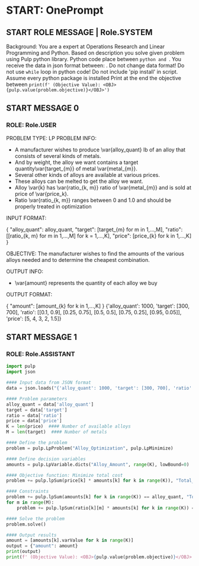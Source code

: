 # START: OnePrompt 
## START ROLE MESSAGE | Role.SYSTEM 
Background: You are a expert at Operations Research and Linear Programming and Python. Based on description you solve given problem using Pulp python library. Python code place between ```python and ```. You receive the data in json format between: <DATA></DATA>. Do not change data format! Do not use `while` loop in python code! Do not include 'pip install' in script. Assume every python package is installed Print at the end the objective between <OBJ></OBJ> `print(f' (Objective Value): <OBJ>{pulp.value(problem.objective)}</OBJ>')`  
## START MESSAGE 0 
### ROLE: Role.USER
<DESCRIPTION>
PROBLEM TYPE: LP
PROBLEM INFO:

- A manufacturer wishes to produce \var{alloy_quant} lb of an alloy that consists of several kinds of metals.
- And by weight, the alloy we want contains a target quantity\var{target_{m}} of metal \var{metal_{m}}.
- Several other kinds of alloys are available at various prices. 
- These alloys can be melted to get the alloy we want.
- Alloy \var{k} has \var{ratio_{k, m}} ratio of \var{metal_{m}} and is sold at price of \var{price_k}.
- Ratio \var{ratio_{k, m}} ranges between 0 and 1.0 and should be properly treated in optimization

INPUT FORMAT:

{
	"alloy_quant": alloy_quant,
	"target": [target_{m} for m in 1,...,M],
	"ratio": [[ratio_{k, m} for m in 1,...,M] for k = 1,...,K],
	"price": [price_{k} for k in 1,...,K]
}

OBJECTIVE: The manufacturer wishes to find the amounts of the various alloys needed and to determine the cheapest combination.

OUTPUT INFO:

- \var{amount} represents the quantity of each alloy we buy

OUTPUT FORMAT:

{
	"amount": [amount_{k} for k in 1,...,K]
}
</DESCRIPTION>
<DATA>
{'alloy_quant': 1000, 'target': [300, 700], 'ratio': [[0.1, 0.9], [0.25, 0.75], [0.5, 0.5], [0.75, 0.25], [0.95, 0.05]], 'price': [5, 4, 3, 2, 1.5]}</DATA>


## START MESSAGE 1 
### ROLE: Role.ASSISTANT
```python
import pulp
import json

#### Input data from JSON format
data = json.loads("{'alloy_quant': 1000, 'target': [300, 700], 'ratio': [[0.1, 0.9], [0.25, 0.75], [0.5, 0.5], [0.75, 0.25], [0.95, 0.05]], 'price': [5, 4, 3, 2, 1.5]}")

#### Problem parameters
alloy_quant = data['alloy_quant']
target = data['target']
ratio = data['ratio']
price = data['price']
K = len(price)  #### Number of available alloys
M = len(target)  #### Number of metals

#### Define the problem
problem = pulp.LpProblem("Alloy_Optimization", pulp.LpMinimize)

#### Define decision variables
amounts = pulp.LpVariable.dicts("Alloy_Amount", range(K), lowBound=0)

#### Objective function: Minimize total cost
problem += pulp.lpSum(price[k] * amounts[k] for k in range(K)), "Total_Cost"

#### Constraints
problem += pulp.lpSum(amounts[k] for k in range(K)) == alloy_quant, "Total_Alloy_Quantity"
for m in range(M):
    problem += pulp.lpSum(ratio[k][m] * amounts[k] for k in range(K)) == target[m], f"Metal_{m+1}_Target"

#### Solve the problem
problem.solve()

#### Output results
amount = [amounts[k].varValue for k in range(K)]
output = {"amount": amount}
print(output)
print(f' (Objective Value): <OBJ>{pulp.value(problem.objective)}</OBJ>')
```

